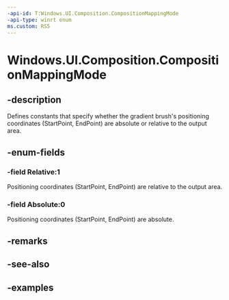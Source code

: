 ```yaml
---
-api-id: T:Windows.UI.Composition.CompositionMappingMode
-api-type: winrt enum
ms.custom: RS5
---
```


<!-- Enumeration syntax.
public enum CompositionMappingMode : int 
-->

# Windows.UI.Composition.CompositionMappingMode

## -description

Defines constants that specify whether the gradient brush's positioning coordinates (StartPoint, EndPoint) are absolute or relative to the output area.



## -enum-fields
### -field Relative:1

Positioning coordinates (StartPoint, EndPoint) are relative to the output area.

### -field Absolute:0

Positioning coordinates (StartPoint, EndPoint) are absolute.

## -remarks

## -see-also

## -examples

